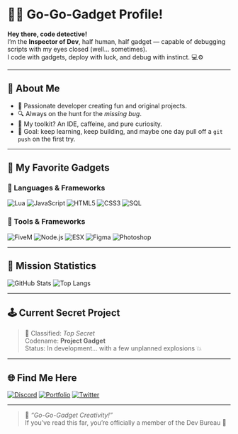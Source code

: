 # 🕵️‍♂️ Go-Go-Gadget Profile!

**Hey there, code detective!**  
I’m the **Inspector of Dev**, half human, half gadget — capable of debugging scripts with my eyes closed (well... sometimes).  
I code with gadgets, deploy with luck, and debug with instinct. 💻⚙️

---

## 🧠 About Me

- 🚀 Passionate developer creating fun and original projects.  
- 🔍 Always on the hunt for the *missing bug*.  
- 🧰 My toolkit? An IDE, caffeine, and pure curiosity.  
- 🎯 Goal: keep learning, keep building, and maybe one day pull off a `git push` on the first try.  

---

## 🧩 My Favorite Gadgets

### 💬 Languages & Frameworks
![Lua](https://img.shields.io/badge/Lua-000080?style=for-the-badge&logo=lua&logoColor=white)
![JavaScript](https://img.shields.io/badge/JavaScript-F7E017?style=for-the-badge&logo=javascript&logoColor=000)
![HTML5](https://img.shields.io/badge/HTML5-E34F26?style=for-the-badge&logo=html5&logoColor=white)
![CSS3](https://img.shields.io/badge/CSS3-1572B6?style=for-the-badge&logo=css3&logoColor=white)
![SQL](https://img.shields.io/badge/SQL-336791?style=for-the-badge&logo=postgresql&logoColor=white)

### 🧰 Tools & Frameworks
![FiveM](https://img.shields.io/badge/FiveM-ff6600?style=for-the-badge&logo=rockstar-games&logoColor=white)
![Node.js](https://img.shields.io/badge/Node.js-43853D?style=for-the-badge&logo=node.js&logoColor=white)
![ESX](https://img.shields.io/badge/ESX-00A6FF?style=for-the-badge)
![Figma](https://img.shields.io/badge/Figma-F24E1E?style=for-the-badge&logo=figma&logoColor=white)
![Photoshop](https://img.shields.io/badge/Photoshop-31A8FF?style=for-the-badge&logo=adobe-photoshop&logoColor=white)

---

## 🧠 Mission Statistics

![GitHub Stats](https://github-readme-stats.vercel.app/api?username=inspegadget&show_icons=true&theme=tokyonight&hide_border=true)
![Top Langs](https://github-readme-stats.vercel.app/api/top-langs/?username=inspegadget&layout=compact&theme=tokyonight&hide_border=true)

---

## 🕹️ Current Secret Project
> 🤫 Classified: *Top Secret*  
> Codename: **Project Gadget**  
> Status: In development... with a few unplanned explosions 💥  

---

## 🌐 Find Me Here
[![Discord](https://img.shields.io/badge/Discord-5865F2?style=for-the-badge&logo=discord&logoColor=white)](https://discord.gg/YOUR-LINK)
[![Portfolio](https://img.shields.io/badge/Portfolio-000000?style=for-the-badge&logo=vercel&logoColor=white)](https://yourwebsite.com)
[![Twitter](https://img.shields.io/badge/X_(Twitter)-000000?style=for-the-badge&logo=x&logoColor=white)](https://twitter.com/YOUR-HANDLE)

---

> 🧩 *“Go-Go-Gadget Creativity!”*  
> If you’ve read this far, you’re officially a member of the Dev Bureau 👀
